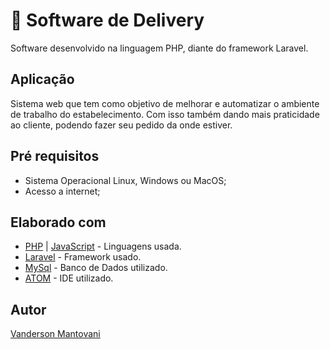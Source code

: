 # 🍔 Software de Delivery

Software desenvolvido na linguagem PHP, diante do framework Laravel.

## Aplicação

Sistema web que tem como objetivo de melhorar e automatizar o ambiente de trabalho do estabelecimento. Com isso também dando mais praticidade ao cliente, podendo fazer seu pedido da onde estiver.

## Pré requisitos

* Sistema Operacional Linux, Windows ou MacOS;
* Acesso a internet;


## Elaborado com

* [PHP](https://www.php.net/) | [JavaScript](https://www.javascript.com/) - Linguagens usada.
* [Laravel](https://laravel.com/) - Framework usado.
* [MySql](https://www.mysql.com/) - Banco de Dados utilizado.
* [ATOM](https://ide.atom.io/) - IDE utilizado.

## Autor

[Vanderson Mantovani](https://vandermantovani.com)



